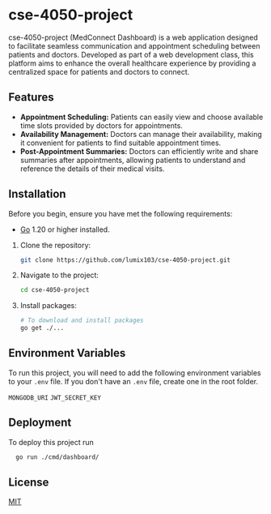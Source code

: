 # cse-4050-project

cse-4050-project (MedConnect Dashboard) is a web application designed to facilitate seamless communication and appointment scheduling between patients and doctors. Developed as part of a web development class, this platform aims to enhance the overall healthcare experience by providing a centralized space for patients and doctors to connect.

## Features

- **Appointment Scheduling:** Patients can easily view and choose available time slots provided by doctors for appointments.
- **Availability Management:** Doctors can manage their availability, making it convenient for patients to find suitable appointment times.
- **Post-Appointment Summaries:** Doctors can efficiently write and share summaries after appointments, allowing patients to understand and reference the details of their medical visits.

## Installation

Before you begin, ensure you have met the following requirements:

- [Go](https://golang.org/) 1.20 or higher installed.

1. Clone the repository:
   ```bash
   git clone https://github.com/lumix103/cse-4050-project.git
   ```
2. Navigate to the project:
   ```bash
   cd cse-4050-project
   ```
3. Install packages:
   ```bash
   # To download and install packages
   go get ./...
   ```

## Environment Variables

To run this project, you will need to add the following environment variables to your `.env` file. If you don't have an `.env` file, create one in the root folder.

`MONGODB_URI`
`JWT_SECRET_KEY`

## Deployment

To deploy this project run

```bash
  go run ./cmd/dashboard/
```

## License

[MIT](https://choosealicense.com/licenses/mit/)
